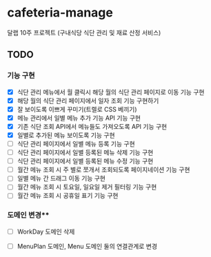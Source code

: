 # cafeteria-manage
달랩 10주 프로젝트 (구내식당 식단 관리 및 재료 산정 서비스)

## TODO
### 기능 구현
- [X] 식단 관리 메뉴에서 월 클릭시 해당 월의 식단 관리 페이지로 이동 기능 구현
- [X] 해당 월의 식단 관리 페이지에서 일자 조회 기능 구현하기
- [X] 잘 보이도록 이쁘게 꾸미기(트렐로 CSS 베끼기)
- [X] 메뉴 관리에서 일별 메뉴 추가 기능 API 기능 구현
- [X] 기존 식단 조회 API에서 메뉴들도 가져오도록 API 기능 구현
- [X] 일별로 추가된 메뉴 보이도록 기능 구현
- [ ] 식단 관리 페이지에서 일별 메뉴 등록 기능 구현
- [ ] 식단 관리 페이지에서 일별 등록된 메뉴 삭제 기능 구현
- [ ] 식단 관리 페이지에서 일별 등록된 메뉴 수정 기능 구현
- [ ] 월간 메뉴 조회 시 주 별로 쪼개서 조회되도록 페이지네이션 기능 구현
- [ ] 일별 메뉴 간 드래그 이동 기능 구현
- [ ] 월간 메뉴 조회 시 토요일, 일요일 제거 필터링 기능 구현
- [ ] 월간 메뉴 조회 시 공휴일 표기 기능 구현

### 도메인 변경**
- [ ] WorkDay 도메인 삭제
- [ ] MenuPlan 도메인, Menu 도메인 둘의 연결관계로 변경



